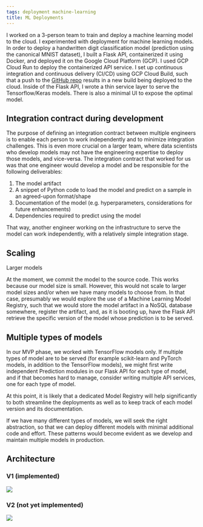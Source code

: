 ```yaml
---
tags: deployment machine-learning
title: ML Deployments
---
```


I worked on a 3-person team to train and deploy a machine learning model to the cloud. I experimented with deployment for machine learning models. In order to deploy a handwritten digit classification model (prediction using the canonical MNIST dataset), I built a Flask API, containerized it using Docker, and deployed it on the Google Cloud Platform (GCP). I used GCP Cloud Run to deploy the containerized API service. I set up continuous integration and continuous delivery (CI/CD) using GCP Cloud Build, such that a push to the [GitHub repo](https://github.com/golubitsky/wake-word-app) results in a new build being deployed to the cloud. Inside of the Flask API, I wrote a thin service layer to serve the Tensorflow/Keras models. There is also a minimal UI to expose the optimal model.

## Integration contract during development

The purpose of defining an integration contract between multiple engineers is to enable each person to work independently and to minimize integration challenges. This is even more crucial on a larger team, where data scientists who develop models may not have the engineering expertise to deploy those models, and vice-versa. The integration contract that worked for us was that one engineer would develop a model and be responsible for the following deliverables:

1. The model artifact
2. A snippet of Python code to load the model and predict on a sample in an agreed-upon format/shape
3. Documentation of the model (e.g. hyperparameters, considerations for future enhancements)
4. Dependencies required to predict using the model

That way, another engineer working on the infrastructure to serve the model can work independently, with a relatively simple integration stage.

## Scaling

Larger models

At the moment, we commit the model to the source code. This works because our model size is small. However, this would not scale to larger model sizes and/or when we have many models to choose from. In that case, presumably we would explore the use of a Machine Learning Model Registry, such that we would store the model artifact in a NoSQL database somewhere, register the artifact, and, as it is booting up, have the Flask API retrieve the specific version of the model whose prediction is to be served.

## Multiple types of models

In our MVP phase, we worked with TensorFlow models only. If multiple types of model are to be served (for example scikit-learn and PyTorch models, in addition to the TensorFlow models), we might first write independent Prediction modules in our Flask API for each type of model, and if that becomes hard to manage, consider writing multiple API services, one for each type of model.

At this point, it is likely that a dedicated Model Registry will help significantly to both streamline the deployments as well as to keep track of each model version and its documentation.

If we have many different types of models, we will seek the right abstraction, so that we can deploy different models with minimal additional code and effort. These patterns would become evident as we develop and maintain multiple models in production.

## Architecture

### V1 (implemented)

![](https://drive.google.com/uc?export=view&id=1nXbPi4CjSNpUSII35Ff9BksL1_z3sPMJ)

### V2 (not yet implemented)

![](https://drive.google.com/uc?export=view&id=1wKOC7_SST8tcfmLJOse_HEJNsBYsSygA)
